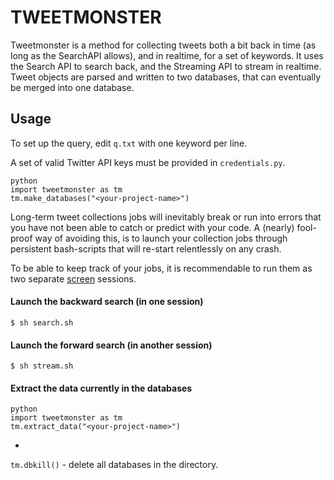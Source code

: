 # TWEETMONSTER

Tweetmonster is a method for collecting tweets both a bit back in time (as long as the SearchAPI allows), and in realtime, for a set of keywords. It uses the Search API to search back, and the Streaming API to stream in realtime. Tweet objects are parsed and written to two databases, that can eventually be merged into one database.

## Usage 

To set up the query, edit `q.txt` with one keyword per line.

A set of valid Twitter API keys must be provided in `credentials.py`.

```
python
import tweetmonster as tm
tm.make_databases("<your-project-name>")
```

Long-term tweet collections jobs will inevitably break or run into errors that you have not been able to catch or predict with your code. A (nearly) fool-proof way of avoiding this, is to launch your collection jobs through persistent bash-scripts that will re-start relentlessly on any crash.

To be able to keep track of your jobs, it is recommendable to run them as two separate [screen](https://linuxize.com/post/how-to-use-linux-screen/) sessions.

#### Launch the backward search (in one session)

```
$ sh search.sh
```

#### Launch the forward search (in another session)

```
$ sh stream.sh

```

#### Extract the data currently in the databases

```
python
import tweetmonster as tm
tm.extract_data("<your-project-name>")

```

-

`tm.dbkill()` - delete all databases in the directory.


